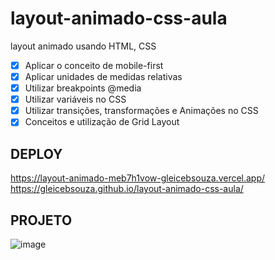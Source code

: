 # layout-animado-css-aula
layout animado usando HTML, CSS 
- [x]  Aplicar o conceito de mobile-first
- [x]  Aplicar unidades de medidas relativas 
- [x]  Utilizar breakpoints @media
- [x]  Utilizar variáveis no CSS
- [x]  Utilizar transições, transformações e Animações no CSS 
- [x]  Conceitos e utilização de Grid Layout

## DEPLOY ##
https://layout-animado-meb7h1vow-gleicebsouza.vercel.app/
<br>
https://gleicebsouza.github.io/layout-animado-css-aula/

## PROJETO ##
![image](https://user-images.githubusercontent.com/61830297/190835972-8181dc62-9e97-4b99-853a-a1901b0e2a2f.png)
